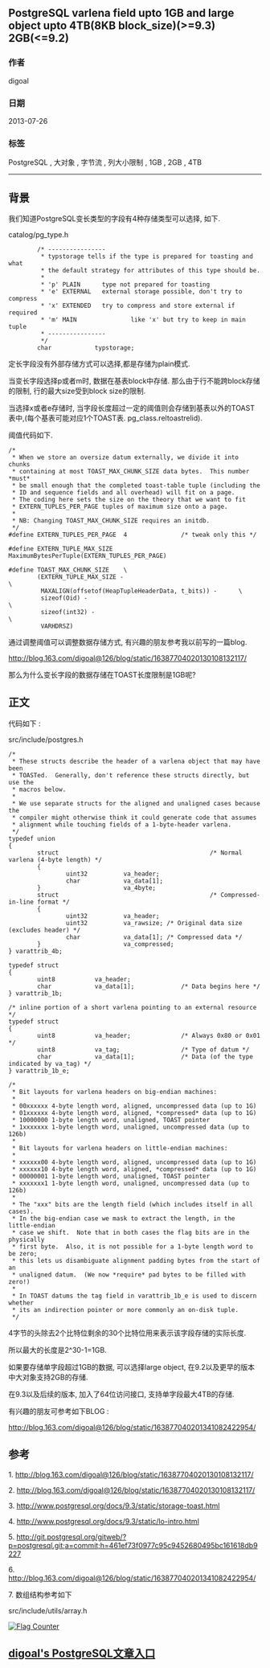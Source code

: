 ## PostgreSQL varlena field upto 1GB and large object upto 4TB(8KB block_size)(>=9.3) 2GB(<=9.2)  
                       
### 作者                       
digoal                        
                          
### 日期                        
2013-07-26                                                 
                        
### 标签                                                                                                                                        
PostgreSQL , 大对象 , 字节流 , 列大小限制 , 1GB , 2GB , 4TB   
                      
----                        
                      
## 背景           
我们知道PostgreSQL变长类型的字段有4种存储类型可以选择, 如下.  
  
catalog/pg_type.h  
  
```  
        /* ----------------  
         * typstorage tells if the type is prepared for toasting and what  
         * the default strategy for attributes of this type should be.  
         *  
         * 'p' PLAIN      type not prepared for toasting  
         * 'e' EXTERNAL   external storage possible, don't try to compress  
         * 'x' EXTENDED   try to compress and store external if required  
         * 'm' MAIN               like 'x' but try to keep in main tuple  
         * ----------------  
         */  
        char            typstorage;  
```  
  
定长字段没有外部存储方式可以选择,都是存储为plain模式.   
  
当变长字段选择p或者m时, 数据在基表block中存储. 那么由于行不能跨block存储的限制, 行的最大size受到block size的限制.   
  
当选择x或者e存储时, 当字段长度超过一定的阈值则会存储到基表以外的TOAST表中,(每个基表可能对应1个TOAST表. pg_class.reltoastrelid).  
  
阈值代码如下.  
  
```  
/*  
 * When we store an oversize datum externally, we divide it into chunks  
 * containing at most TOAST_MAX_CHUNK_SIZE data bytes.  This number *must*  
 * be small enough that the completed toast-table tuple (including the  
 * ID and sequence fields and all overhead) will fit on a page.  
 * The coding here sets the size on the theory that we want to fit  
 * EXTERN_TUPLES_PER_PAGE tuples of maximum size onto a page.  
 *  
 * NB: Changing TOAST_MAX_CHUNK_SIZE requires an initdb.  
 */  
#define EXTERN_TUPLES_PER_PAGE  4               /* tweak only this */  
  
#define EXTERN_TUPLE_MAX_SIZE   MaximumBytesPerTuple(EXTERN_TUPLES_PER_PAGE)  
  
#define TOAST_MAX_CHUNK_SIZE    \  
        (EXTERN_TUPLE_MAX_SIZE -                                                        \  
         MAXALIGN(offsetof(HeapTupleHeaderData, t_bits)) -      \  
         sizeof(Oid) -                                                                          \  
         sizeof(int32) -                                                                        \  
         VARHDRSZ)  
```  
  
通过调整阈值可以调整数据存储方式, 有兴趣的朋友参考我以前写的一篇blog.  
  
http://blog.163.com/digoal@126/blog/static/16387704020130108132117/  
  
那么为什么变长字段的数据存储在TOAST长度限制是1GB呢?  
  
## 正文  
代码如下 :   
  
src/include/postgres.h  
  
```  
/*  
 * These structs describe the header of a varlena object that may have been  
 * TOASTed.  Generally, don't reference these structs directly, but use the  
 * macros below.  
 *  
 * We use separate structs for the aligned and unaligned cases because the  
 * compiler might otherwise think it could generate code that assumes  
 * alignment while touching fields of a 1-byte-header varlena.  
 */  
typedef union  
{  
        struct                                          /* Normal varlena (4-byte length) */  
        {  
                uint32          va_header;  
                char            va_data[1];  
        }                       va_4byte;  
        struct                                          /* Compressed-in-line format */  
        {  
                uint32          va_header;  
                uint32          va_rawsize; /* Original data size (excludes header) */  
                char            va_data[1]; /* Compressed data */  
        }                       va_compressed;  
} varattrib_4b;  
  
typedef struct  
{  
        uint8           va_header;  
        char            va_data[1];             /* Data begins here */  
} varattrib_1b;  
  
/* inline portion of a short varlena pointing to an external resource */  
typedef struct  
{  
        uint8           va_header;              /* Always 0x80 or 0x01 */  
        uint8           va_tag;                 /* Type of datum */  
        char            va_data[1];             /* Data (of the type indicated by va_tag) */  
} varattrib_1b_e;  
  
/*  
 * Bit layouts for varlena headers on big-endian machines:  
 *  
 * 00xxxxxx 4-byte length word, aligned, uncompressed data (up to 1G)  
 * 01xxxxxx 4-byte length word, aligned, *compressed* data (up to 1G)  
 * 10000000 1-byte length word, unaligned, TOAST pointer  
 * 1xxxxxxx 1-byte length word, unaligned, uncompressed data (up to 126b)  
 *  
 * Bit layouts for varlena headers on little-endian machines:  
 *  
 * xxxxxx00 4-byte length word, aligned, uncompressed data (up to 1G)  
 * xxxxxx10 4-byte length word, aligned, *compressed* data (up to 1G)  
 * 00000001 1-byte length word, unaligned, TOAST pointer  
 * xxxxxxx1 1-byte length word, unaligned, uncompressed data (up to 126b)  
 *  
 * The "xxx" bits are the length field (which includes itself in all cases).  
 * In the big-endian case we mask to extract the length, in the little-endian  
 * case we shift.  Note that in both cases the flag bits are in the physically  
 * first byte.  Also, it is not possible for a 1-byte length word to be zero;  
 * this lets us disambiguate alignment padding bytes from the start of an  
 * unaligned datum.  (We now *require* pad bytes to be filled with zero!)  
 *  
 * In TOAST datums the tag field in varattrib_1b_e is used to discern whether  
 * its an indirection pointer or more commonly an on-disk tuple.  
 */  
```  
  
4字节的头除去2个比特位剩余的30个比特位用来表示该字段存储的实际长度.  
  
所以最大的长度是2^30-1=1GB.  
  
如果要存储单字段超过1GB的数据, 可以选择large object, 在9.2以及更早的版本中大对象支持2GB的存储.  
  
在9.3以及后续的版本, 加入了64位访问接口, 支持单字段最大4TB的存储.   
  
有兴趣的朋友可参考如下BLOG :   
  
http://blog.163.com/digoal@126/blog/static/163877040201341082422954/  
  
## 参考  
1\. http://blog.163.com/digoal@126/blog/static/16387704020130108132117/  
  
2\. http://blog.163.com/digoal@126/blog/static/16387704020130108132117/  
  
3\. http://www.postgresql.org/docs/9.3/static/storage-toast.html  
  
4\. http://www.postgresql.org/docs/9.3/static/lo-intro.html  
  
5\. http://git.postgresql.org/gitweb/?p=postgresql.git;a=commit;h=461ef73f0977c95c9452680495bc161618db9227  
  
6\. http://blog.163.com/digoal@126/blog/static/163877040201341082422954/  
  
7\. 数组结构参考如下  
  
src/include/utils/array.h  
    
                                                                                    
                                         
  
<a rel="nofollow" href="http://info.flagcounter.com/h9V1"  ><img src="http://s03.flagcounter.com/count/h9V1/bg_FFFFFF/txt_000000/border_CCCCCC/columns_2/maxflags_12/viewers_0/labels_0/pageviews_0/flags_0/"  alt="Flag Counter"  border="0"  ></a>  
  
  
  
  
## [digoal's PostgreSQL文章入口](https://github.com/digoal/blog/blob/master/README.md "22709685feb7cab07d30f30387f0a9ae")
  
